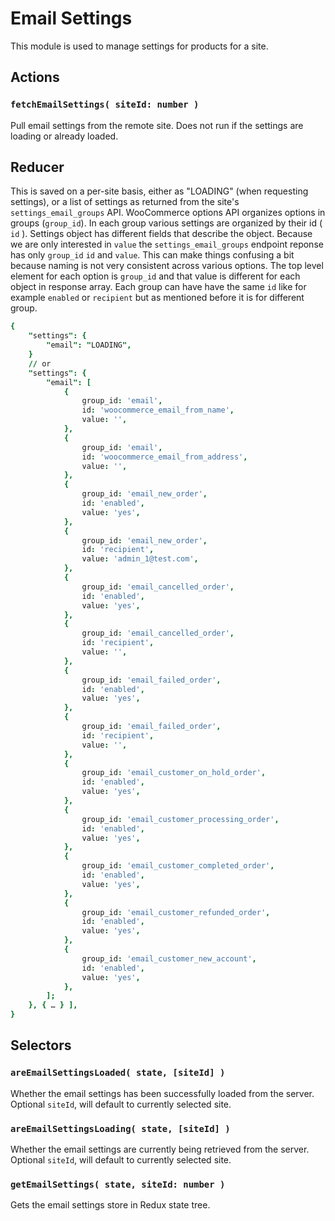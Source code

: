 Email Settings
================

This module is used to manage settings for products for a site.

## Actions

### `fetchEmailSettings( siteId: number )`

Pull email settings from the remote site. Does not run if the settings are loading or already loaded.

## Reducer

This is saved on a per-site basis, either as "LOADING" (when requesting settings), or a list of settings
as returned from the site's `settings_email_groups` API. WooCommerce options API organizes options in
groups (`group_id`). In each group various settings are organized by their id ( `id` ). Settings object
has different fields that describe the object. Because we are only interested in `value` the
`settings_email_groups` endpoint reponse has only `group_id` `id` and `value`. This can make things
confusing a bit because naming is not very consistent across various options. The top level element for
each option is `group_id` and that value is different for each object in response array. Each group can
have have the same `id` like for example `enabled` or `recipient` but as mentioned before it is for
different group. 

```j
{
	"settings": {
		"email": "LOADING",
	}
	// or
	"settings": {
		"email": [
			{
				group_id: 'email',
				id: 'woocommerce_email_from_name',
				value: '',
			},
			{
				group_id: 'email',
				id: 'woocommerce_email_from_address',
				value: '',
			},
			{
				group_id: 'email_new_order',
				id: 'enabled',
				value: 'yes',
			},
			{
				group_id: 'email_new_order',
				id: 'recipient',
				value: 'admin_1@test.com',
			},
			{
				group_id: 'email_cancelled_order',
				id: 'enabled',
				value: 'yes',
			},
			{
				group_id: 'email_cancelled_order',
				id: 'recipient',
				value: '',
			},
			{
				group_id: 'email_failed_order',
				id: 'enabled',
				value: 'yes',
			},
			{
				group_id: 'email_failed_order',
				id: 'recipient',
				value: '',
			},
			{
				group_id: 'email_customer_on_hold_order',
				id: 'enabled',
				value: 'yes',
			},
			{
				group_id: 'email_customer_processing_order',
				id: 'enabled',
				value: 'yes',
			},
			{
				group_id: 'email_customer_completed_order',
				id: 'enabled',
				value: 'yes',
			},
			{
				group_id: 'email_customer_refunded_order',
				id: 'enabled',
				value: 'yes',
			},
			{
				group_id: 'email_customer_new_account',
				id: 'enabled',
				value: 'yes',
			},
		];
	}, { … } ],
}
```

## Selectors

### `areEmailSettingsLoaded( state, [siteId] )`

Whether the email settings has been successfully loaded from the server. Optional `siteId`, will default to currently selected site.

### `areEmailSettingsLoading( state, [siteId] )`

Whether the email settings are currently being retrieved from the server. Optional `siteId`, will default to currently selected site.

### `getEmailSettings( state, siteId: number )`

Gets the email settings store in Redux state tree.